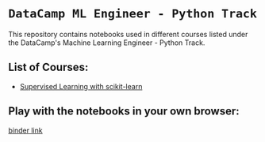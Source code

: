 # `DataCamp ML Engineer - Python Track`
This repository contains notebooks used in different courses listed under the DataCamp's Machine Learning Engineer - Python Track. 

## List of Courses:
- [Supervised Learning with scikit-learn](https://campus.datacamp.com/courses/supervised-learning-with-scikit-learn/classification?ex=1)

## Play with the notebooks in your own browser:
[binder link](https://mybinder.org/v2/gh/alihussainia/Machine-Learning-Engineer-Python/main?urlpath=lab)
